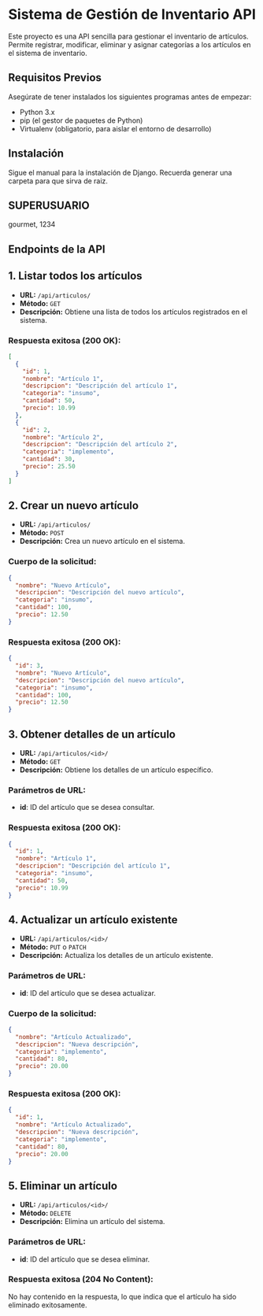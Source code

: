 # Sistema de Gestión de Inventario API

Este proyecto es una API sencilla para gestionar el inventario de artículos. Permite registrar, modificar, eliminar y asignar categorías a los artículos en el sistema de inventario.

## Requisitos Previos

Asegúrate de tener instalados los siguientes programas antes de empezar:

- Python 3.x
- pip (el gestor de paquetes de Python)
- Virtualenv (obligatorio, para aislar el entorno de desarrollo)

## Instalación

Sigue el manual para la instalación de Django. Recuerda generar una carpeta para que sirva de raiz.

## SUPERUSUARIO

gourmet, 1234

## Endpoints de la API


## 1. Listar todos los artículos

- **URL:** `/api/articulos/`
- **Método:** `GET`
- **Descripción:** Obtiene una lista de todos los artículos registrados en el sistema.

### Respuesta exitosa (200 OK):
```json
[
  {
    "id": 1,
    "nombre": "Artículo 1",
    "descripcion": "Descripción del artículo 1",
    "categoria": "insumo",
    "cantidad": 50,
    "precio": 10.99
  },
  {
    "id": 2,
    "nombre": "Artículo 2",
    "descripcion": "Descripción del artículo 2",
    "categoria": "implemento",
    "cantidad": 30,
    "precio": 25.50
  }
]
```

## 2. Crear un nuevo artículo

- **URL:** `/api/articulos/`
- **Método:** `POST`
- **Descripción:** Crea un nuevo artículo en el sistema.

### Cuerpo de la solicitud:
```json
{
  "nombre": "Nuevo Artículo",
  "descripcion": "Descripción del nuevo artículo",
  "categoria": "insumo",
  "cantidad": 100,
  "precio": 12.50
}
```

### Respuesta exitosa (200 OK):
```json
{
  "id": 3,
  "nombre": "Nuevo Artículo",
  "descripcion": "Descripción del nuevo artículo",
  "categoria": "insumo",
  "cantidad": 100,
  "precio": 12.50
}
```

## 3. Obtener detalles de un artículo

- **URL:** `/api/articulos/<id>/`
- **Método:** `GET`
- **Descripción:** Obtiene los detalles de un artículo específico.

### Parámetros de URL:
- **id**: ID del artículo que se desea consultar.

### Respuesta exitosa (200 OK):
```json
{
  "id": 1,
  "nombre": "Artículo 1",
  "descripcion": "Descripción del artículo 1",
  "categoria": "insumo",
  "cantidad": 50,
  "precio": 10.99
}
```

## 4. Actualizar un artículo existente

- **URL:** `/api/articulos/<id>/`
- **Método:** `PUT` o `PATCH`
- **Descripción:** Actualiza los detalles de un artículo existente.

### Parámetros de URL:
- **id**: ID del artículo que se desea actualizar.

### Cuerpo de la solicitud:
```json
{
  "nombre": "Artículo Actualizado",
  "descripcion": "Nueva descripción",
  "categoria": "implemento",
  "cantidad": 80,
  "precio": 20.00
}
```
### Respuesta exitosa (200 OK):
```json
{
  "id": 1,
  "nombre": "Artículo Actualizado",
  "descripcion": "Nueva descripción",
  "categoria": "implemento",
  "cantidad": 80,
  "precio": 20.00
}
```

## 5. Eliminar un artículo

- **URL:** `/api/articulos/<id>/`
- **Método:** `DELETE`
- **Descripción:** Elimina un artículo del sistema.

### Parámetros de URL:
- **id**: ID del artículo que se desea eliminar.

### Respuesta exitosa (204 No Content):
No hay contenido en la respuesta, lo que indica que el artículo ha sido eliminado exitosamente.
